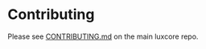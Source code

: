 # Contributing

Please see [CONTRIBUTING.md](https://github.com/216k155/luxcore/blob/master/CONTRIBUTING.md) on the main luxcore repo.

